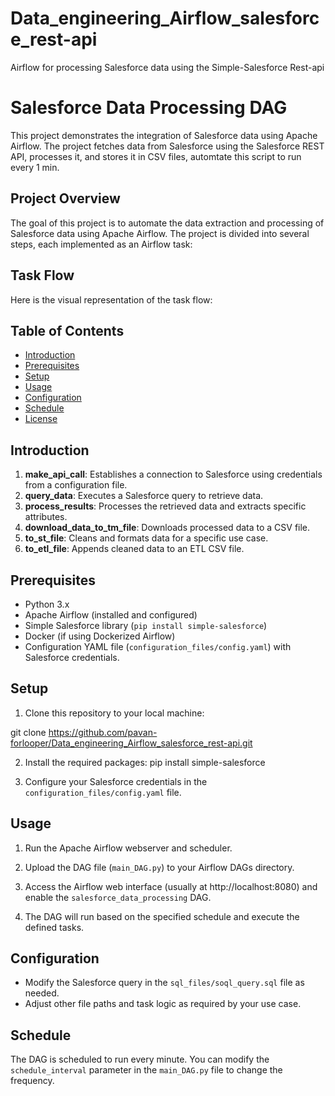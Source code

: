 # Data_engineering_Airflow_salesforce_rest-api

Airflow for processing Salesforce data using the Simple-Salesforce Rest-api

# Salesforce Data Processing DAG

This project demonstrates the integration of Salesforce data using Apache Airflow. The project fetches data from Salesforce using the Salesforce REST API, processes it, and stores it in CSV files, automtate this script to run every 1 min.

## Project Overview

The goal of this project is to automate the data extraction and processing of Salesforce data using Apache Airflow. The project is divided into several steps, each implemented as an Airflow task:

## Task Flow

Here is the visual representation of the task flow:

## Table of Contents

- [Introduction](#introduction)
- [Prerequisites](#prerequisites)
- [Setup](#setup)
- [Usage](#usage)
- [Configuration](#configuration)
- [Schedule](#schedule)
- [License](#license)

## Introduction


1. **make_api_call**: Establishes a connection to Salesforce using credentials from a configuration file.
2. **query_data**: Executes a Salesforce query to retrieve data.
3. **process_results**: Processes the retrieved data and extracts specific attributes.
4. **download_data_to_tm_file**: Downloads processed data to a CSV file.
5. **to_st_file**: Cleans and formats data for a specific use case.
6. **to_etl_file**: Appends cleaned data to an ETL CSV file.



## Prerequisites

- Python 3.x
- Apache Airflow (installed and configured)
- Simple Salesforce library (`pip install simple-salesforce`)
- Docker (if using Dockerized Airflow)
- Configuration YAML file (`configuration_files/config.yaml`) with Salesforce credentials.

## Setup

1. Clone this repository to your local machine:

git clone https://github.com/pavan-forlooper/Data_engineering_Airflow_salesforce_rest-api.git


2. Install the required packages:
pip install simple-salesforce


3. Configure your Salesforce credentials in the `configuration_files/config.yaml` file.

## Usage

1. Run the Apache Airflow webserver and scheduler.

2. Upload the DAG file (`main_DAG.py`) to your Airflow DAGs directory.

3. Access the Airflow web interface (usually at http://localhost:8080) and enable the `salesforce_data_processing` DAG.

4. The DAG will run based on the specified schedule and execute the defined tasks.

## Configuration

- Modify the Salesforce query in the `sql_files/soql_query.sql` file as needed.
- Adjust other file paths and task logic as required by your use case.

## Schedule

The DAG is scheduled to run every minute. You can modify the `schedule_interval` parameter in the `main_DAG.py` file to change the frequency.

